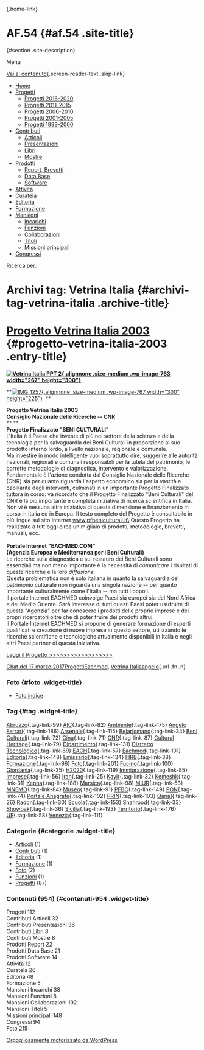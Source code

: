 [](index.html "AF.54"){.home-link}

AF.54 {#af.54 .site-title}
=====

 {#section .site-description}

Menu

[Vai al contenuto](#content "Vai al contenuto"){.screen-reader-text .skip-link}

-   [Home](index.html)
-   [Progetti](index.html)
    -   [Progetti 2016-2020](index86ea.html?page_id=388)
    -   [Progetti 2011-2015](indexea29.html?page_id=474)
    -   [Progetti 2006-2010](index9b8d.html?page_id=525)
    -   [Progetti 2001-2005](index3429.html?page_id=494)
    -   [Progetti 1993-2000](index5532.html?page_id=559)
-   [Contributi](index376e.html?cat=13)
    -   [Articoli](index305b.html?page_id=438)
    -   [Presentazioni](index3fd7.html?page_id=441)
    -   [Libri](indexb842.html?page_id=450)
    -   [Mostre](index85de.html?page_id=1066)
-   [Prodotti](indexb5e7.html?cat=15)
    -   [Report, Brevetti](indexfea7.html?page_id=1069)
    -   [Data Base](index7175.html?page_id=1072)
    -   [Software](index1a36.html?page_id=1075)
-   [Attività](index852a.html?page_id=410)
-   [Curatela](index5b3e.html?page_id=416)
-   [Editoria](index1597.html?page_id=419)
-   [Formazione](index7f00.html?page_id=422)
-   [Mansioni](index7fa5.html?cat=138)
    -   [Incarichi](indexfc67.html?page_id=1050)
    -   [Funzioni](index5cc7.html?page_id=1061)
    -   [Collaborazioni](index5edb.html?page_id=1083)
    -   [Titoli](indexa54c.html?page_id=1239)
    -   [Missioni principali](indexe97a.html?page_id=1804)
-   [Congressi](index9c1c.html?page_id=425)

Ricerca per:

Archivi tag: Vetrina Italia {#archivi-tag-vetrina-italia .archive-title}
===========================

[Progetto Vetrina Italia 2003](index1c40.html?p=760) {#progetto-vetrina-italia-2003 .entry-title}
====================================================

**[![Vetrina Italia PPT 2](wp-content/uploads/2017/03/Vetrina-Italia-PPT-2-267x300.jpg){.alignnone .size-medium .wp-image-763 width="267" height="300"}](wp-content/uploads/2017/03/Vetrina-Italia-PPT-2.jpg)**

**[![IMG\_1257](wp-content/uploads/2017/03/IMG_1257-300x225.jpg){.alignnone .size-medium .wp-image-767 width="300" height="225"}](wp-content/uploads/2017/03/IMG_1257.jpg)  **

**Progetto Vetrina Italia 2003**\
**Consiglio Nazionale delle Ricerche -- CNR**\
** **\
**Progetto Finalizzato "BENI CULTURALI"**\
L'Italia è il Paese che investe di più nel settore della scienza e della tecnologia per la salvaguardia dei Beni Culturali in proporzione al suo prodotto interno lordo, a livello nazionale, regionale e comunale.\
Ma investire in modo intelligente vuol soprattutto dire, suggerire alle autorità nazionali, regionali e comunali responsabili per la tutela del patrimonio, le corrette metodologie di diagnostica, intervento e valorizzazione.\
Fondamentale è l'azione condotta dal Consiglio Nazionale delle Ricerche (CNR) sia per quanto riguarda l'aspetto economico sia per la vastità e capillarità degli interventi, culminati in un importante Progetto Finalizzato tuttora in corso: va ricordato che il Progetto Finalizzato "Beni Culturali" del CNR è la più importante e completa iniziativa di ricerca scientifica in Italia. Non vi è nessuna altra iniziativa di questa dimensione e finanziamento in corso in Italia ed in Europa. Il testo completo del Progetto è consultabile in più lingue sul sito Internet www.pfbeniculturali.it\
Questo Progetto ha realizzato a tutt'oggi circa un migliaio di prodotti, metodologie, brevetti, manuali, ecc.\
 \
**Portale Internet "EACHMED.COM"**\
**(Agenzia Europea e Mediterranea per i Beni Culturali)**\
Le ricerche sulla diagnostica e sul restauro dei Beni Culturali sono essenziali ma non meno importante è la necessità di *comunicare* i risultati di queste ricerche e la loro *diffusione.*\
Questa problematica non è solo italiana in quanto la salvaguardia del patrimonio culturale non riguarda una singola nazione -- per quanto importante culturalmente come l'Italia -- ma tutti i popoli.\
Il portale Internet EACHMED coinvolge Paesi sia europei sia del Nord Africa e del Medio Oriente. Sarà interesse di tutti questi Paesi poter usufruire di questa "Agenzia" per far conoscere i prodotti delle proprie imprese e dei propri ricercatori oltre che di poter fruire dei prodotti altrui.\
Il Portale Internet EACHMED si propone di generare formazione di esperti qualificati e creazione di nuove imprese in questo settore, utilizzando le ricerche scientifiche e tecnologiche attualmente disponibili in Italia e negli altri Paesi partner di questa iniziativa.

[Leggi il Progetto \>\>\>\>\>\>\>\>\>\>\>\>\>\>\>\>\>\>](wp-content/uploads/2017/03/Progetto-Vetrina-Italia-2003.pdf)

[Chat del 17 marzo 2017](index1c40.html?p=760 "Permalink a Progetto Vetrina Italia 2003")[Progetti](index0b40.html?cat=9)[Eachmed](indexcf6e.html?tag=eachmed), [Vetrina Italia](index8f2a.html?tag=vetrina-italia)[angelo](indexcd64.html?author=1 "Vedi tutti gli articoli di angelo"){.url .fn .n}

### Foto {#foto .widget-title}

-   [Foto indice](indexaa27.html?page_id=1256)

### Tag {#tag .widget-title}

[Abruzzo](indexbf18.html?tag=abruzzo "2 argomenti"){.tag-link-99} [AIC](indexfd92.html?tag=aic "4 argomenti"){.tag-link-82} [Ambiente](indexa6a7.html?tag=ambiente "6 argomenti"){.tag-link-175} [Angelo Ferrari](indexdddd.html?tag=angelo-ferrari "22 argomenti"){.tag-link-186} [Arsenale](index6e38.html?tag=arsenale "2 argomenti"){.tag-link-115} [Bejarjomand](index93d3.html?tag=bejarjomand "1 argomento"){.tag-link-34} [Beni Culturali](index883e.html?tag=beni-culturali "14 argomenti"){.tag-link-72} [Cina](index26c3.html?tag=cina "2 argomenti"){.tag-link-71} [CNR](index47bd.html?tag=cnr "7 argomenti"){.tag-link-87} [Cultural Heritage](index49c7.html?tag=cultural-heritage "2 argomenti"){.tag-link-79} [Dipartimento](index79d6.html?tag=dipartimento "2 argomenti"){.tag-link-131} [Distretto Tecnologico](index057d.html?tag=distretto-tecnologico "2 argomenti"){.tag-link-69} [EACH](index42c8.html?tag=each "2 argomenti"){.tag-link-57} [Eachmed](indexcf6e.html?tag=eachmed "3 argomenti"){.tag-link-101} [Editoria](indexd50c.html?tag=editoria "1 argomento"){.tag-link-148} [Emissario](index7457.html?tag=emissario "4 argomenti"){.tag-link-134} [FIRB](index7342.html?tag=firb "3 argomenti"){.tag-link-38} [Formazione](index52c4.html?tag=formazione "3 argomenti"){.tag-link-96} [Foto](index2e63.html?tag=foto "2 argomenti"){.tag-link-201} [Fucino](index11b4.html?tag=fucino "5 argomenti"){.tag-link-100} [Giordania](index338b.html?tag=giordania "4 argomenti"){.tag-link-35} [H2020](index3914.html?tag=h2020 "10 argomenti"){.tag-link-119} [Immigrazione](index32ae.html?tag=immigrazione "4 argomenti"){.tag-link-85} [Imprese](index514c.html?tag=imprese "5 argomenti"){.tag-link-56} [Iran](index4241.html?tag=iran "5 argomenti"){.tag-link-25} [Kavir](index3aaa.html?tag=kavir "1 argomento"){.tag-link-32} [Kemeshk](index0773.html?tag=kemeshk "1 argomento"){.tag-link-31} [Kepha](index724b.html?tag=kepha "2 argomenti"){.tag-link-188} [Marsica](index6ce2.html?tag=marsica "5 argomenti"){.tag-link-98} [MIUR](index0aa1.html?tag=miur "3 argomenti"){.tag-link-53} [MNEMO](index7027.html?tag=mnemo "3 argomenti"){.tag-link-84} [Museo](index304a.html?tag=museo "2 argomenti"){.tag-link-91} [PFBC](indexc5dc.html?tag=pfbc "1 argomento"){.tag-link-149} [PON](index0011.html?tag=pon "4 argomenti"){.tag-link-74} [Portale Anagrafe](indexe42c.html?tag=portale-anagrafe "2 argomenti"){.tag-link-102} [PRIN](index9cf1.html?tag=prin "2 argomenti"){.tag-link-103} [Qanat](index339d.html?tag=qanat "6 argomenti"){.tag-link-26} [Radon](index68d2.html?tag=radon "3 argomenti"){.tag-link-30} [Scuola](index2953.html?tag=scuola "2 argomenti"){.tag-link-153} [Shahrood](index6549.html?tag=shahrood "2 argomenti"){.tag-link-33} [Showbak](indexde02.html?tag=showbak "4 argomenti"){.tag-link-36} [Sicilia](index4efa.html?tag=sicilia "2 argomenti"){.tag-link-193} [Territorio](indexfff4.html?tag=territorio "4 argomenti"){.tag-link-176} [UE](index3f45.html?tag=ue "12 argomenti"){.tag-link-58} [Venezia](index05f5.html?tag=venezia "8 argomenti"){.tag-link-111}

### Categorie {#categorie .widget-title}

-   [Articoli](indexe788.html?cat=139) (1)
-   [Contributi](index376e.html?cat=13) (1)
-   [Editoria](indexcf7d.html?cat=137) (1)
-   [Formazione](indexc055.html?cat=17) (1)
-   [Foto](index335b.html?cat=155) (2)
-   [Funzioni](index8cc5.html?cat=143) (1)
-   [Progetti](index0b40.html?cat=9) (87)

### Contenuti (954) {#contenuti-954 .widget-title}

Progetti 112\
Contributi Articoli 32\
Contributi Presentazioni 36\
Contributi Libri 8\
Contributi Mostre 8\
Prodotti Report 22\
Prodotti Data Base 21\
Prodotti Software 14\
Attività 12\
Curatela 26\
Editoria 48\
Formazione 5\
Mansioni Incarichi 38\
Mansioni Funzioni 8\
Mansioni Collaborazioni 192\
Mansioni Titoli 5\
Missioni principali 148\
Congressi 94\
Foto 215

[Orgogliosamente motorizzato da WordPress](http://wordpress.org/ "Piattaforma semantica di pubblicazione personale")
